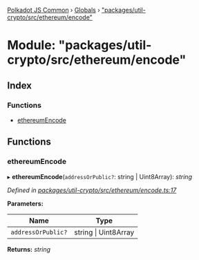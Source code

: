 [Polkadot JS Common](../README.md) › [Globals](../globals.md) › ["packages/util-crypto/src/ethereum/encode"](_packages_util_crypto_src_ethereum_encode_.md)

# Module: "packages/util-crypto/src/ethereum/encode"

## Index

### Functions

* [ethereumEncode](_packages_util_crypto_src_ethereum_encode_.md#ethereumencode)

## Functions

###  ethereumEncode

▸ **ethereumEncode**(`addressOrPublic?`: string | Uint8Array): *string*

*Defined in [packages/util-crypto/src/ethereum/encode.ts:17](https://github.com/polkadot-js/common/blob/4111122c/packages/util-crypto/src/ethereum/encode.ts#L17)*

**Parameters:**

Name | Type |
------ | ------ |
`addressOrPublic?` | string &#124; Uint8Array |

**Returns:** *string*

